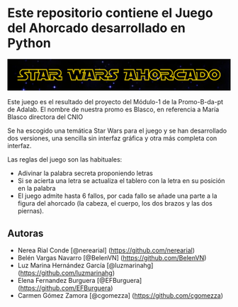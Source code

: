 
# Este repositorio contiene el Juego del Ahorcado desarrollado en Python

![imag](logo_star_wars.png)

Este juego es el resultado del proyecto del Módulo-1 de la Promo-B-da-pt de Adalab. 
El nombre de nuestra promo es Blasco, en referencia a María Blasco directora del CNIO

Se ha escogido una temática Star Wars para el juego y se han desarrollado dos versiones, una sencilla sin interfaz gráfica y otra más completa con interfaz.

Las reglas del juego son las habituales:
- Adivinar la palabra secreta proponiendo letras
- Si se acierta una letra se actualiza el tablero con la letra en su posición en la palabra
- El juego admite hasta 6 fallos, por cada fallo se añade una parte a la figura del ahorcado (la cabeza, el cuerpo, los dos brazos y las dos piernas).



## Autoras

- Nerea Rial Conde
[@nerearial] (https://github.com/nerearial)
- Belén Vargas Navarro
[@BelenVN] (https://github.com/BelenVN)
- Luz Marina Hernández García
[@luzmarinahg] (https://github.com/luzmarinahg)
- Elena Fernandez Burguera
[@EFBurguera] (https://github.com/EFBurguera)
- Carmen Gómez Zamora
[@cgomezza] (https://github.com/cgomezza)







